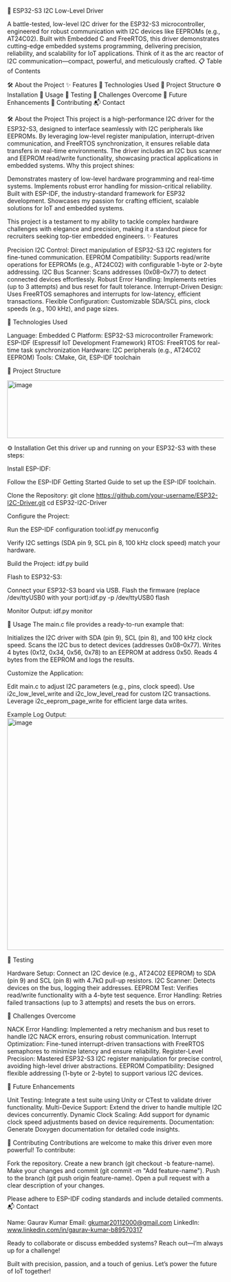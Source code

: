 🚀 ESP32-S3 I2C Low-Level Driver
 

A battle-tested, low-level I2C driver for the ESP32-S3 microcontroller, engineered for robust communication with I2C devices like EEPROMs (e.g., AT24C02). Built with Embedded C and FreeRTOS, this driver demonstrates cutting-edge embedded systems programming, delivering precision, reliability, and scalability for IoT applications. Think of it as the arc reactor of I2C communication—compact, powerful, and meticulously crafted.
📋 Table of Contents

🛠️ About the Project
✨ Features
🧰 Technologies Used
📂 Project Structure
⚙️ Installation
🚀 Usage
🧪 Testing
🔧 Challenges Overcome
🌟 Future Enhancements
🤝 Contributing
📬 Contact

🛠️ About the Project
This project is a high-performance I2C driver for the ESP32-S3, designed to interface seamlessly with I2C peripherals like EEPROMs. By leveraging low-level register manipulation, interrupt-driven communication, and FreeRTOS synchronization, it ensures reliable data transfers in real-time environments. The driver includes an I2C bus scanner and EEPROM read/write functionality, showcasing practical applications in embedded systems.
Why this project shines:

Demonstrates mastery of low-level hardware programming and real-time systems.
Implements robust error handling for mission-critical reliability.
Built with ESP-IDF, the industry-standard framework for ESP32 development.
Showcases my passion for crafting efficient, scalable solutions for IoT and embedded systems.

This project is a testament to my ability to tackle complex hardware challenges with elegance and precision, making it a standout piece for recruiters seeking top-tier embedded engineers.
✨ Features

Precision I2C Control: Direct manipulation of ESP32-S3 I2C registers for fine-tuned communication.
EEPROM Compatibility: Supports read/write operations for EEPROMs (e.g., AT24C02) with configurable 1-byte or 2-byte addressing.
I2C Bus Scanner: Scans addresses (0x08–0x77) to detect connected devices effortlessly.
Robust Error Handling: Implements retries (up to 3 attempts) and bus reset for fault tolerance.
Interrupt-Driven Design: Uses FreeRTOS semaphores and interrupts for low-latency, efficient transactions.
Flexible Configuration: Customizable SDA/SCL pins, clock speeds (e.g., 100 kHz), and page sizes.

🧰 Technologies Used

Language: Embedded C
Platform: ESP32-S3 microcontroller
Framework: ESP-IDF (Espressif IoT Development Framework)
RTOS: FreeRTOS for real-time task synchronization
Hardware: I2C peripherals (e.g., AT24C02 EEPROM)
Tools: CMake, Git, ESP-IDF toolchain

📂 Project Structure

<img width="685" height="134" alt="image" src="https://github.com/user-attachments/assets/ace42c43-ff5a-4904-959f-81ddfa5dfa36" />

⚙️ Installation
Get this driver up and running on your ESP32-S3 with these steps:

Install ESP-IDF:

Follow the ESP-IDF Getting Started Guide to set up the ESP-IDF toolchain.


Clone the Repository:
git clone https://github.com/your-username/ESP32-I2C-Driver.git
cd ESP32-I2C-Driver


Configure the Project:

Run the ESP-IDF configuration tool:idf.py menuconfig


Verify I2C settings (SDA pin 9, SCL pin 8, 100 kHz clock speed) match your hardware.


Build the Project:
idf.py build


Flash to ESP32-S3:

Connect your ESP32-S3 board via USB.
Flash the firmware (replace /dev/ttyUSB0 with your port):idf.py -p /dev/ttyUSB0 flash




Monitor Output:
idf.py monitor



🚀 Usage
The main.c file provides a ready-to-run example that:

Initializes the I2C driver with SDA (pin 9), SCL (pin 8), and 100 kHz clock speed.
Scans the I2C bus to detect devices (addresses 0x08–0x77).
Writes 4 bytes (0x12, 0x34, 0x56, 0x78) to an EEPROM at address 0x50.
Reads 4 bytes from the EEPROM and logs the results.

Customize the Application:

Edit main.c to adjust I2C parameters (e.g., pins, clock speed).
Use i2c_low_level_write and i2c_low_level_read for custom I2C transactions.
Leverage i2c_eeprom_page_write for efficient large data writes.

Example Log Output:
<img width="1438" height="538" alt="image" src="https://github.com/user-attachments/assets/a55d4041-6ae4-4e27-930b-d6ec9439a6f7" />


 
🧪 Testing

Hardware Setup: Connect an I2C device (e.g., AT24C02 EEPROM) to SDA (pin 9) and SCL (pin 8) with 4.7kΩ pull-up resistors.
I2C Scanner: Detects devices on the bus, logging their addresses.
EEPROM Test: Verifies read/write functionality with a 4-byte test sequence.
Error Handling: Retries failed transactions (up to 3 attempts) and resets the bus on errors.

 
🔧 Challenges Overcome

NACK Error Handling: Implemented a retry mechanism and bus reset to handle I2C NACK errors, ensuring robust communication.
Interrupt Optimization: Fine-tuned interrupt-driven transactions with FreeRTOS semaphores to minimize latency and ensure reliability.
Register-Level Precision: Mastered ESP32-S3 I2C register manipulation for precise control, avoiding high-level driver abstractions.
EEPROM Compatibility: Designed flexible addressing (1-byte or 2-byte) to support various I2C devices.

🌟 Future Enhancements

Unit Testing: Integrate a test suite using Unity or CTest to validate driver functionality.
Multi-Device Support: Extend the driver to handle multiple I2C devices concurrently.
Dynamic Clock Scaling: Add support for dynamic clock speed adjustments based on device requirements.
Documentation: Generate Doxygen documentation for detailed code insights.

🤝 Contributing
Contributions are welcome to make this driver even more powerful! To contribute:

Fork the repository.
Create a new branch (git checkout -b feature-name).
Make your changes and commit (git commit -m "Add feature-name").
Push to the branch (git push origin feature-name).
Open a pull request with a clear description of your changes.

Please adhere to ESP-IDF coding standards and include detailed comments.
📬 Contact

Name: Gaurav Kumar
Email: gkumar20112000@gmail.com 
LinkedIn: www.linkedin.com/in/gaurav-kumar-b89570317


Ready to collaborate or discuss embedded systems? Reach out—I’m always up for a challenge!

Built with precision, passion, and a touch of genius. Let’s power the future of IoT together!
